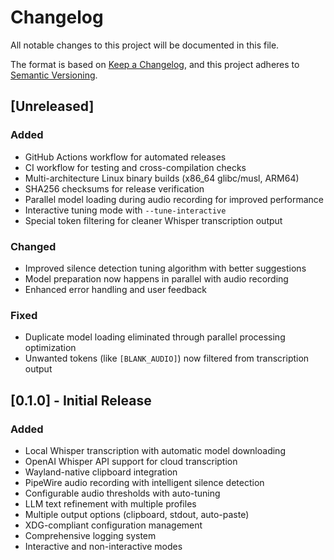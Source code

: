 # Changelog

All notable changes to this project will be documented in this file.

The format is based on [Keep a Changelog](https://keepachangelog.com/en/1.0.0/),
and this project adheres to [Semantic Versioning](https://semver.org/spec/v2.0.0.html).

## [Unreleased]

### Added
- GitHub Actions workflow for automated releases
- CI workflow for testing and cross-compilation checks
- Multi-architecture Linux binary builds (x86_64 glibc/musl, ARM64)
- SHA256 checksums for release verification
- Parallel model loading during audio recording for improved performance
- Interactive tuning mode with `--tune-interactive`
- Special token filtering for cleaner Whisper transcription output

### Changed
- Improved silence detection tuning algorithm with better suggestions
- Model preparation now happens in parallel with audio recording
- Enhanced error handling and user feedback

### Fixed
- Duplicate model loading eliminated through parallel processing optimization
- Unwanted tokens (like `[BLANK_AUDIO]`) now filtered from transcription output

## [0.1.0] - Initial Release

### Added
- Local Whisper transcription with automatic model downloading
- OpenAI Whisper API support for cloud transcription
- Wayland-native clipboard integration
- PipeWire audio recording with intelligent silence detection
- Configurable audio thresholds with auto-tuning
- LLM text refinement with multiple profiles
- Multiple output options (clipboard, stdout, auto-paste)
- XDG-compliant configuration management
- Comprehensive logging system
- Interactive and non-interactive modes 